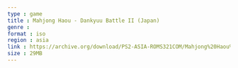 ```yaml
---
type : game
title : Mahjong Haou - Dankyuu Battle II (Japan)
genre : 
format : iso
region : asia
link : https://archive.org/download/PS2-ASIA-ROMS321COM/Mahjong%20Haou%20-%20Dankyuu%20Battle%20II%20%28Japan%29.7z
size : 29MB
---
```

